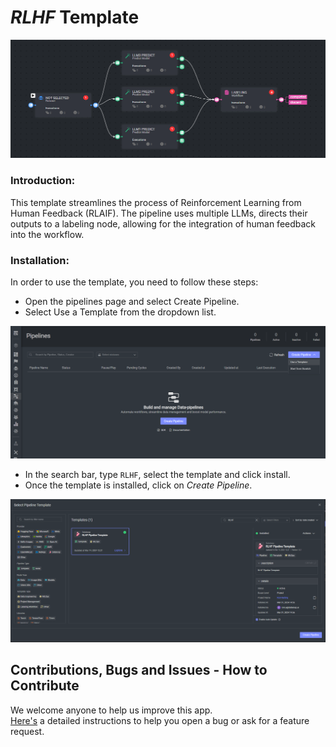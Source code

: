 # *RLHF* Template

<img src="assets/RLHF.png" alt="Image of the pipeline">

### Introduction:

This template streamlines the process of Reinforcement Learning from Human Feedback (RLAIF). The pipeline uses multiple LLMs, 
directs their outputs to a labeling node, allowing for the integration of human feedback into the workflow.

### Installation:

In order to use the template, you need to follow these steps:

* Open the pipelines page and select Create Pipeline.
* Select Use a Template from the dropdown list.

<img src="assets/pipeline_create.png" alt="Image of the pipeline creation page">

* In the search bar, type `RLHF`, select the template and click install.
* Once the template is installed, click on *Create Pipeline*.

<img src="assets/rlhf-create.png" alt="Image of the pipeline">

[//]: # (### Usage:)

[//]: # ()
[//]: # (For the complete documentation of the Active learning pipeline, please refer to)

[//]: # (the [Active Learning Pipeline Documentation]&#40;https://dataloop.ai/docs/active-learning-pipeline&#41;)

## Contributions, Bugs and Issues - How to Contribute

We welcome anyone to help us improve this app.  
[Here's](CONTRIBUTING.md) a detailed instructions to help you open a bug or ask for a feature request.